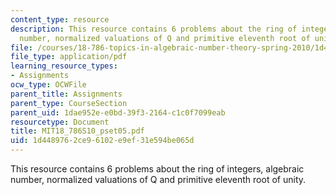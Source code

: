 ```yaml
---
content_type: resource
description: This resource contains 6 problems about the ring of integers, algebraic
  number, normalized valuations of Q and primitive eleventh root of unity.
file: /courses/18-786-topics-in-algebraic-number-theory-spring-2010/1d4489762ce96102e9ef31e594be065d_MIT18_786S10_pset05.pdf
file_type: application/pdf
learning_resource_types:
- Assignments
ocw_type: OCWFile
parent_title: Assignments
parent_type: CourseSection
parent_uid: 1dae952e-e0bd-39f3-2164-c1c0f7099eab
resourcetype: Document
title: MIT18_786S10_pset05.pdf
uid: 1d448976-2ce9-6102-e9ef-31e594be065d
---
```

This resource contains 6 problems about the ring of integers, algebraic number, normalized valuations of Q and primitive eleventh root of unity.

